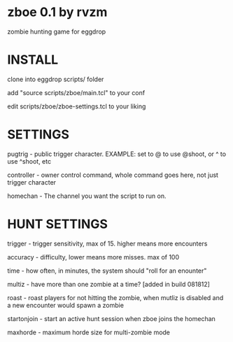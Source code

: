 #  zboe 0.1 by rvzm
 zombie  hunting game for eggdrop

# INSTALL
 clone into eggdrop scripts/ folder
 
 add "source scripts/zboe/main.tcl" to your conf

 edit scripts/zboe/zboe-settings.tcl to your liking

# SETTINGS 
 pugtrig - public trigger character. EXAMPLE: set to @ to use @shoot, or ^ to use ^shoot, etc

 controller - owner control command, whole command goes here, not just trigger character

 homechan - The channel you want the script to run on.

# HUNT SETTINGS
 trigger - trigger sensitivity, max of 15. higher means more encounters

 accuracy - difficulty, lower means more misses. max of 100

 time - how often, in minutes, the system should "roll for an enounter"

 multiz - have more than one zombie at a time? [added in build 081812]

 roast - roast players for not hitting the zombie, when mutliz is disabled and a new encounter would spawn a zombie

 startonjoin - start an active hunt session when zboe joins the homechan 
 
 maxhorde - maximum horde size for multi-zombie mode